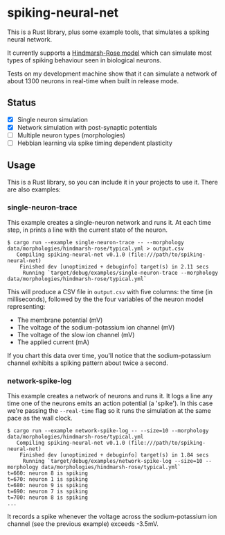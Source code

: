 # spiking-neural-net

This is a Rust library, plus some example tools, that simulates a spiking neural network. 

It currently supports a [Hindmarsh-Rose model](https://en.wikipedia.org/wiki/Hindmarsh%E2%80%93Rose_model) which can simulate most types of spiking behaviour seen in biological neurons.

Tests on my development machine show that it can simulate a network of about 1300 neurons in real-time when built in release mode.

## Status

- [x] Single neuron simulation
- [x] Network simulation with post-synaptic potentials
- [ ] Multiple neuron types (morphologies)
- [ ] Hebbian learning via spike timing dependent plasticity

## Usage

This is a Rust library, so you can include it in your projects to use it. There are also examples:

### single-neuron-trace

This example creates a single-neuron network and runs it. At each time step, in prints a line with the current state of the neuron.

```
$ cargo run --example single-neuron-trace -- --morphology data/morphologies/hindmarsh-rose/typical.yml > output.csv
   Compiling spiking-neural-net v0.1.0 (file:///path/to/spiking-neural-net)
    Finished dev [unoptimized + debuginfo] target(s) in 2.11 secs
     Running `target/debug/examples/single-neuron-trace --morphology data/morphologies/hindmarsh-rose/typical.yml`
```

This will produce a CSV file in `output.csv` with five columns: the time (in milliseconds), followed by the the four variables of the neuron model representing:

* The membrane potential (mV)
* The voltage of the sodium-potassium ion channel (mV)
* The voltage of the slow ion channel (mV)
* The applied current (mA)

If you chart this data over time, you'll notice that the sodium-potassium channel exhibits a spiking pattern about twice a second.

### network-spike-log

This example creates a network of neurons and runs it. It logs a line any time one of the neurons emits an action potential (a 'spike'). In this case we're passing the `--real-time` flag so it runs the simulation at the same pace as the wall clock.

```
$ cargo run --example network-spike-log -- --size=10 --morphology data/morphologies/hindmarsh-rose/typical.yml
   Compiling spiking-neural-net v0.1.0 (file:///path/to/spiking-neural-net)
    Finished dev [unoptimized + debuginfo] target(s) in 1.84 secs
     Running `target/debug/examples/network-spike-log --size=10 --morphology data/morphologies/hindmarsh-rose/typical.yml`
t=660: neuron 8 is spiking
t=670: neuron 1 is spiking
t=680: neuron 9 is spiking
t=690: neuron 7 is spiking
t=700: neuron 8 is spiking
...
```

It records a spike whenever the voltage across the sodium-potassium ion channel (see the previous example) exceeds -3.5mV.
